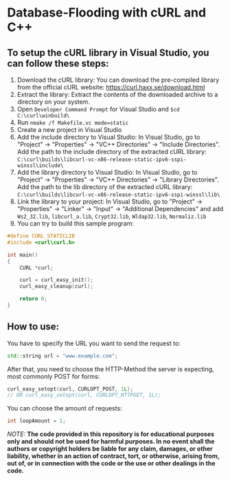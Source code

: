 # Database-Flooding with cURL and C++

## To setup the cURL library in Visual Studio, you can follow these steps:

1. Download the cURL library: You can download the pre-compiled library from the official cURL website: https://curl.haxx.se/download.html
2. Extract the library: Extract the contents of the downloaded archive to a directory on your system.
3. Open ``` Developer Command Prompt ``` for Visual Studio and  ```$cd C:\curl\winbuild\```
4. Run ``` nmake /f Makefile.vc mode=static ```
5. Create a new project in Visual Studio
6. Add the include directory to Visual Studio: In Visual Studio, go to "Project" -> "Properties" -> "VC++ Directories" -> "Include Directories". Add the path to the include directory of the extracted cURL library: ``` C:\curl\builds\libcurl-vc-x86-release-static-ipv6-sspi-winssl\include\ ```
7. Add the library directory to Visual Studio: In Visual Studio, go to "Project" -> "Properties" -> "VC++ Directories" -> "Library Directories". Add the path to the lib directory of the extracted cURL library: ``` C:\curl\builds\libcurl-vc-x86-release-static-ipv6-sspi-winssl\lib\ ```
8. Link the library to your project: In Visual Studio, go to "Project" -> "Properties" -> "Linker" -> "Input" -> "Additional Dependencies" and add ``` Ws2_32.lib ```, ``` libcurl_a.lib ```, ``` Crypt32.lib ```, ``` Wldap32.lib ```, ``` Normaliz.lib ```
9. You can try to build this sample program:
```c++
#define CURL_STATICLIB
#include <curl\curl.h>

int main()
{
    CURL *curl;

    curl = curl_easy_init();
    curl_easy_cleanup(curl);

    return 0;
}
```

## How to use:
You have to specify the URL you want to send the request to:
```c++
std::string url = "www.example.com";
```
After that, you need to choose the HTTP-Method the server is expecting, most commonly POST for forms:
```c++
curl_easy_setopt(curl, CURLOPT_POST, 1L);
// OR curl_easy_setopt(curl, CURLOPT_HTTPGET, 1L);
```
You can choose the amount of requests:
```c++
int loopAmount = 1;
```

*NOTE:* <b> The code provided in this repository is for educational purposes only and should not be used for harmful purposes. In no event shall the authors or copyright holders be liable for any claim, damages, or other liability, whether in an action of contract, tort, or otherwise, arising from, out of, or in connection with the code or the use or other dealings in the code. </b>
